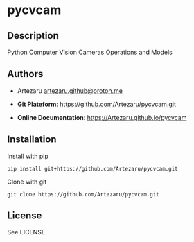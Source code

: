 # pycvcam

## Description

Python Computer Vision Cameras Operations and Models

## Authors

- Artezaru <artezaru.github@proton.me>

- **Git Plateform**: https://github.com/Artezaru/pycvcam.git
- **Online Documentation**: https://Artezaru.github.io/pycvcam

## Installation

Install with pip

```
pip install git+https://github.com/Artezaru/pycvcam.git
```

Clone with git

```
git clone https://github.com/Artezaru/pycvcam.git
```

## License

See LICENSE
